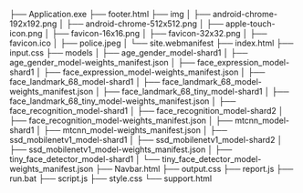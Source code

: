 ├── Application.exe
├── footer.html
├── img
│   ├── android-chrome-192x192.png
│   ├── android-chrome-512x512.png
│   ├── apple-touch-icon.png
│   ├── favicon-16x16.png
│   ├── favicon-32x32.png
│   ├── favicon.ico
│   ├── police.jpeg
│   └── site.webmanifest
├── index.html
├── input.css
├── models
│   ├── age_gender_model-shard1
│   ├── age_gender_model-weights_manifest.json
│   ├── face_expression_model-shard1
│   ├── face_expression_model-weights_manifest.json
│   ├── face_landmark_68_model-shard1
│   ├── face_landmark_68_model-weights_manifest.json
│   ├── face_landmark_68_tiny_model-shard1
│   ├── face_landmark_68_tiny_model-weights_manifest.json
│   ├── face_recognition_model-shard1
│   ├── face_recognition_model-shard2
│   ├── face_recognition_model-weights_manifest.json
│   ├── mtcnn_model-shard1
│   ├── mtcnn_model-weights_manifest.json
│   ├── ssd_mobilenetv1_model-shard1
│   ├── ssd_mobilenetv1_model-shard2
│   ├── ssd_mobilenetv1_model-weights_manifest.json
│   ├── tiny_face_detector_model-shard1
│   └── tiny_face_detector_model-weights_manifest.json
├── Navbar.html
├── output.css
├── report.js
├── run.bat
├── script.js
├── style.css
└── support.html

